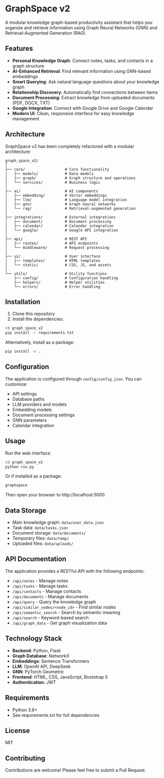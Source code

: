 # GraphSpace v2

A modular knowledge graph-based productivity assistant that helps you organize and retrieve information using Graph Neural Networks (GNN) and Retrieval-Augmented Generation (RAG).

## Features

- **Personal Knowledge Graph**: Connect notes, tasks, and contacts in a graph structure
- **AI-Enhanced Retrieval**: Find relevant information using GNN-based embeddings
- **Smart Querying**: Ask natural language questions about your knowledge graph
- **Relationship Discovery**: Automatically find connections between items
- **Document Processing**: Extract knowledge from uploaded documents (PDF, DOCX, TXT)
- **Google Integration**: Connect with Google Drive and Google Calendar
- **Modern UI**: Clean, responsive interface for easy knowledge management

## Architecture

GraphSpace v2 has been completely refactored with a modular architecture:

```
graph_space_v2/
│
├── core/                  # Core functionality
│   ├── models/            # Data models
│   ├── graph/             # Graph structure and operations
│   └── services/          # Business logic
│
├── ai/                    # AI components
│   ├── embedding/         # Vector embeddings
│   ├── llm/               # Language model integration
│   ├── gnn/               # Graph neural networks
│   └── rag/               # Retrieval-augmented generation
│
├── integrations/          # External integrations
│   ├── document/          # Document processing
│   ├── calendar/          # Calendar integration
│   └── google/            # Google API integration
│
├── api/                   # REST API
│   ├── routes/            # API endpoints
│   └── middleware/        # Request processing
│
├── ui/                    # User interface
│   ├── templates/         # HTML templates
│   └── static/            # CSS, JS, and assets
│
└── utils/                 # Utility functions
    ├── config/            # Configuration handling
    ├── helpers/           # Helper utilities
    └── errors/            # Error handling
```

## Installation

1. Clone this repository
2. Install the dependencies:

```bash
cd graph_space_v2
pip install -r requirements.txt
```

Alternatively, install as a package:

```bash
pip install -e .
```

## Configuration

The application is configured through `config/config.json`. You can customize:

- API settings
- Database paths
- LLM providers and models
- Embedding models
- Document processing settings
- GNN parameters
- Calendar integration

## Usage

Run the web interface:

```bash
cd graph_space_v2
python run.py
```

Or if installed as a package:

```bash
graphspace
```

Then open your browser to http://localhost:5000

## Data Storage

- Main knowledge graph: `data/user_data.json`
- Task data: `data/tasks.json`
- Document storage: `data/documents/`
- Temporary files: `data/temp/`
- Uploaded files: `data/uploads/`

## API Documentation

The application provides a RESTful API with the following endpoints:

- `/api/notes` - Manage notes
- `/api/tasks` - Manage tasks
- `/api/contacts` - Manage contacts
- `/api/documents` - Manage documents
- `/api/query` - Query the knowledge graph
- `/api/similar_nodes/<node_id>` - Find similar nodes
- `/api/semantic_search` - Search by semantic meaning
- `/api/search` - Keyword-based search
- `/api/graph_data` - Get graph visualization data

## Technology Stack

- **Backend**: Python, Flask
- **Graph Database**: NetworkX
- **Embeddings**: Sentence Transformers
- **LLM**: OpenAI API, DeepSeek
- **GNN**: PyTorch Geometric
- **Frontend**: HTML, CSS, JavaScript, Bootstrap 5
- **Authentication**: JWT

## Requirements

- Python 3.8+
- See requirements.txt for full dependencies

## License

MIT

## Contributing

Contributions are welcome! Please feel free to submit a Pull Request.

